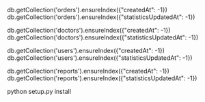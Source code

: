 
db.getCollection('orders').ensureIndex({"createdAt": -1})
db.getCollection('orders').ensureIndex({"statisticsUpdatedAt": -1})

db.getCollection('doctors').ensureIndex({"createdAt": -1})
db.getCollection('doctors').ensureIndex({"statisticsUpdatedAt": -1})

db.getCollection('users').ensureIndex({"createdAt": -1})
db.getCollection('users').ensureIndex({"statisticsUpdatedAt": -1})

db.getCollection('reports').ensureIndex({"createdAt": -1})
db.getCollection('reports').ensureIndex({"statisticsUpdatedAt": -1})

python setup.py install